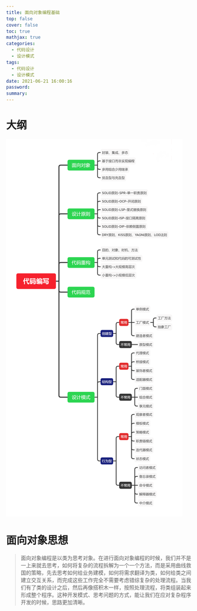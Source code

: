```yaml
---
title: 面向对象编程基础
top: false
cover: false
toc: true
mathjax: true
categories:
  - 代码设计
  - 设计模式
tags:
  - 代码设计
  - 设计模式
date: 2021-06-21 16:00:16
password:
summary:
---
```


# 大纲

![代码编写](https://raw.githubusercontent.com/lijinzedev/picture/main/img/20210621164513.png)

# 面向对象思想

>面向对象编程是以类为思考对象。在进行面向对象编程的时候，我们并不是一上来就去思考，如何将复杂的流程拆解为一个一个方法，而是采用曲线救国的策略，先去思考如何给业务建模，如何将需求翻译为类，如何给类之间建立交互关系，而完成这些工作完全不需要考虑错综复杂的处理流程。当我们有了类的设计之后，然后再像搭积木一样，按照处理流程，将类组装起来形成整个程序。这种开发模式、思考问题的方式，能让我们在应对复杂程序开发的时候，思路更加清晰。

